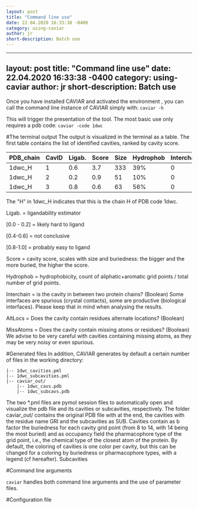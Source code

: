 ```yaml
---
layout: post
title: "Command line use"
date: 22.04.2020 16:33:38 -0400
category: using-caviar
author: jr
short-description: Batch use 
---
```

---
layout: post
title: "Command line use"
date: 22.04.2020 16:33:38 -0400
category: using-caviar
author: jr
short-description: Batch use 
---

Once you have installed CAVIAR and activated the environment , you can call the command line instance of CAVIAR simply with:
```caviar -h```

This will trigger the presentation of the tool. The most basic use only requires a pdb code:
```caviar -code 1dwc```

#The terminal output
The output is visualized in the terminal as a table. The first table contains the list of identified cavities, ranked by cavity score. 

PDB_chain | CavID | Ligab. |  Score |  Size | Hydrophob | Interchain | AltLocs | MissAtoms
----------|--------|---------|--------|-------|-----------|------------|---------|----------
1dwc_H    |     1  |   0.6   |   3.7  | 333   |   39%     |     0      |    0    |    0     
1dwc_H    |     2  |   0.2   |   0.9  |   51  |   10%     |     0      |    0    |    0
1dwc_H    |     3  |   0.8   |   0.6  |   63  |   56%     |     0      |    0    |    0

The "H" in 1dwc_H indicates that this is the chain H of PDB code 1dwc.

Ligab. = ligandability estimator

[0.0 - 0.2] = likely hard to ligand

[0.4-0.6] = not conclusive

[0.8-1.0] = probably easy to ligand

Score = cavity score, scales with size and buriedness: the bigger and the more buried, the higher the score.

Hydrophob = hydrophobicity, count of aliphatic+aromatic grid points / total number of grid points.

Interchain = is the cavity in between two protein chains? (Boolean) Some interfaces are spurious (crystal contacts), some are productive (biological interfaces). Please keep that in mind when analysing the results.

AltLocs = Does the cavity contain residues alternate locations? (Boolean)

MissAtoms = Does the cavity contain missing atoms or residues? (Boolean) We advise to be very careful with cavities containing missing atoms, as they may be very noisy or even spurious.


#Generated files
In addition, CAVIAR generates by default a certain number of files in the working directory:

```
|-- 1dwc_cavities.pml
|-- 1dwc_subcavities.pml
|-- caviar_out/
    |-- 1dwc_cavs.pdb
    |-- 1dwc_subcavs.pdb
```


The two \*.pml files are pymol session files to automatically open and visualize the pdb file and its cavities or subcavities, respectively. The folder caviar_out/ contains the original PDB file with at the end, the cavities with the residue name GRI and the subcavities as SUB. Cavities contain as b factor the buriedness for each cavity grid point (from 8 to 14, with 14 being the most buried) and as occupancy field the pharmacophore type of the grid point, i.e., the chemical type of the closest atom of the protein. By default, the coloring of cavities is one color per cavity, but this can be changed for a coloring by buriedness or pharmacophore types, with a legend (cf hereafter). Subcavities 


#Command line arguments


```caviar``` handles both command line arguments and the use of parameter files. 


#Configuration file



